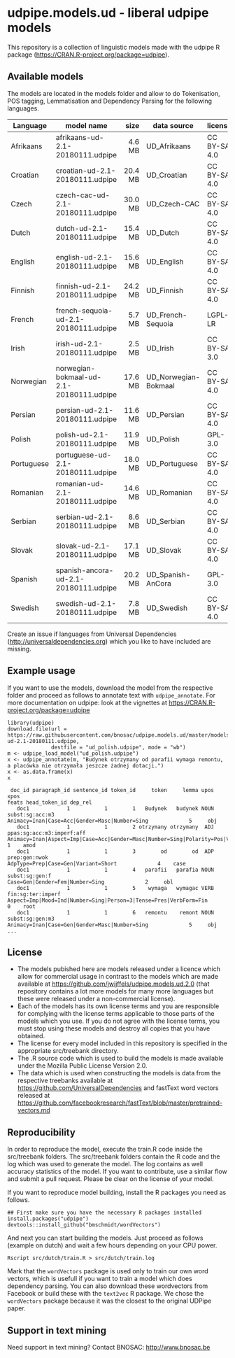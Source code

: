 # udpipe.models.ud - liberal udpipe models

This repository is a collection of linguistic models made with the udpipe R package (https://CRAN.R-project.org/package=udpipe). 

## Available models

The models are located in the models folder and allow to do Tokenisation, POS tagging, Lemmatisation and Dependency Parsing for the following languages.

| Language  | model name                               | size    | data source          | license      |
| ----------|------------------------------------------| -------:|----------------------|--------------|
| Afrikaans | afrikaans-ud-2.1-20180111.udpipe         |  4.6 MB | UD_Afrikaans         | CC BY-SA 4.0 |
| Croatian  | croatian-ud-2.1-20180111.udpipe          | 20.4 MB | UD_Croatian          | CC BY-SA 4.0 |
| Czech     | czech-cac-ud-2.1-20180111.udpipe         | 30.0 MB | UD_Czech-CAC         | CC BY-SA 4.0 |
| Dutch     | dutch-ud-2.1-20180111.udpipe             | 15.4 MB | UD_Dutch             | CC BY-SA 4.0 |
| English   | english-ud-2.1-20180111.udpipe           | 15.6 MB | UD_English           | CC BY-SA 4.0 |
| Finnish   | finnish-ud-2.1-20180111.udpipe           | 24.2 MB | UD_Finnish           | CC BY-SA 4.0 |
| French    | french-sequoia-ud-2.1-20180111.udpipe    |  5.7 MB | UD_French-Sequoia    | LGPL-LR      |
| Irish     | irish-ud-2.1-20180111.udpipe             |  2.5 MB | UD_Irish             | CC BY-SA 3.0 |
| Norwegian | norwegian-bokmaal-ud-2.1-20180111.udpipe | 17.6 MB | UD_Norwegian-Bokmaal | CC BY-SA 4.0 |
| Persian   | persian-ud-2.1-20180111.udpipe           | 11.6 MB | UD_Persian           | CC BY-SA 4.0 |
| Polish    | polish-ud-2.1-20180111.udpipe            | 11.9 MB | UD_Polish            | GPL-3.0      |
| Portuguese| portuguese-ud-2.1-20180111.udpipe        | 18.0 MB | UD_Portuguese        | CC BY-SA 4.0 |
| Romanian  | romanian-ud-2.1-20180111.udpipe          | 14.6 MB | UD_Romanian          | CC BY-SA 4.0 |
| Serbian   | serbian-ud-2.1-20180111.udpipe           |  8.6 MB | UD_Serbian           | CC BY-SA 4.0 |
| Slovak    | slovak-ud-2.1-20180111.udpipe            | 17.1 MB | UD_Slovak            | CC BY-SA 4.0 |
| Spanish   | spanish-ancora-ud-2.1-20180111.udpipe    | 20.2 MB | UD_Spanish-AnCora    | GPL-3.0      |
| Swedish   | swedish-ud-2.1-20180111.udpipe           |  7.8 MB | UD_Swedish           | CC BY-SA 4.0 |

Create an issue if languages from Universal Dependencies (http://universaldependencies.org) which you like to have included are missing.

## Example usage

If you want to use the models, download the model from the respective folder and proceed as follows to annotate text with `udpipe_annotate`.
For more documentation on udpipe: look at the vignettes at https://CRAN.R-project.org/package=udpipe

```
library(udpipe)
download.file(url = https://raw.githubusercontent.com/bnosac/udpipe.models.ud/master/models/polish-ud-2.1-20180111.udpipe, 
              destfile = "ud_polish.udpipe", mode = "wb")
m <- udpipe_load_model("ud_polish.udpipe")
x <- udpipe_annotate(m, "Budynek otrzymany od parafii wymaga remontu, a placówka nie otrzymała jeszcze żadnej dotacji.")
x <- as.data.frame(x)
x

 doc_id paragraph_id sentence_id token_id     token     lemma upos                      xpos                                                                                          feats head_token_id dep_rel
   doc1            1           1        1   Budynek   budynek NOUN           subst:sg:acc:m3                                                  Animacy=Inan|Case=Acc|Gender=Masc|Number=Sing             5     obj
   doc1            1           1        2 otrzymany otrzymany  ADJ ppas:sg:acc:m3:imperf:aff Animacy=Inan|Aspect=Imp|Case=Acc|Gender=Masc|Number=Sing|Polarity=Pos|VerbForm=Part|Voice=Pass             1    amod
   doc1            1           1        3        od        od  ADP             prep:gen:nwok                                                            AdpType=Prep|Case=Gen|Variant=Short             4    case
   doc1            1           1        4   parafii   parafia NOUN            subst:sg:gen:f                                                                Case=Gen|Gender=Fem|Number=Sing             2     obl
   doc1            1           1        5    wymaga   wymagac VERB         fin:sg:ter:imperf                               Aspect=Imp|Mood=Ind|Number=Sing|Person=3|Tense=Pres|VerbForm=Fin             0    root
   doc1            1           1        6   remontu    remont NOUN           subst:sg:gen:m3                                                  Animacy=Inan|Case=Gen|Gender=Masc|Number=Sing             5     obj
...
```

## License

- The models pubished here are models released under a licence which allow for commercial usage in contrast to the models which are made available at https://github.com/jwijffels/udpipe.models.ud.2.0 (that repository contains a lot more models for many more languages but these were released under a non-commercial license).
- Each of the models has its own license terms and you are responsible for complying with the license terms applicable to those parts of the models which you use. If you do not agree with the license terms, you must stop using these models and destroy all copies that you have obtained.
- The license for every model included in this repository is specified in the appropriate src/treebank directory. 
- The .R source code which is used to build the models is made available under the Mozilla Public License Version 2.0.
- The data which is used when constructing the models is data from the respective treebanks available at https://github.com/UniversalDependencies and fastText word vectors released at https://github.com/facebookresearch/fastText/blob/master/pretrained-vectors.md

## Reproducibility

In order to reproduce the model, execute the train.R code inside the src/treebank folders. The src/treebank folders contain the R code and the log which was used to generate the model. The log contains as well accuracy statistics of the model.
If you want to contribute, use a similar flow and submit a pull request. Please be clear on the license of your model.

If you want to reproduce model building, install the R packages you need as follows. 

```
## First make sure you have the necessary R packages installed
install.packages("udpipe")
devtools::install_github("bmschmidt/wordVectors")
```
And next you can start building the models. Just proceed as follows (example on dutch) and wait a few hours depending on your CPU power.

```
Rscript src/dutch/train.R > src/dutch/train.log
```

Mark that the `wordVectors` package is used only to train our own word vectors, which is usefull if you want to train a model which does dependency parsing. You can also download these wordvectors from Facebook or build these with the `text2vec` R package. We chose the `wordVectors` package because it was the closest to the original UDPipe paper.

## Support in text mining

Need support in text mining?
Contact BNOSAC: http://www.bnosac.be

